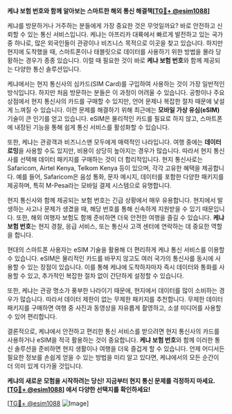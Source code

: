 **케냐 보험 번호와 함께 알아보는 스마트한 해외 통신 해결책[[TG💪+ @esim1088](https://t.me/s/esim1088)]**

케냐를 방문하거나 거주하는 분들에게 가장 중요한 것은 무엇일까요? 바로 안전하고 신뢰할 수 있는 통신 서비스입니다. 케냐는 아프리카 대륙에서 빠르게 발전하고 있는 국가 중 하나로, 많은 외국인들이 관광이나 비즈니스 목적으로 이곳을 찾고 있습니다. 하지만 현지에 도착했을 때, 스마트폰이나 태블릿으로 데이터를 사용하기 위한 방법을 몰라 당황하는 경우가 종종 있습니다. 이럴 때 필요한 것이 바로 **케냐 보험 번호**와 함께 제공되는 다양한 통신 솔루션입니다.

케냐에서는 현지 통신사의 심카드(SIM Card)를 구입하여 사용하는 것이 가장 일반적인 방식입니다. 하지만 처음 방문하는 분들은 이 과정이 어려울 수 있습니다. 공항이나 주요 상점에서 현지 통신사의 카드를 구매할 수 있지만, 언어 문제나 복잡한 절차 때문에 낯설게 느껴질 수 있습니다. 이런 문제를 해결하기 위해 최근에는 **모바일 가상 유심(eSIM)** 기술이 큰 인기를 얻고 있습니다. eSIM은 물리적인 카드를 필요로 하지 않고, 스마트폰에 내장된 기능을 통해 쉽게 통신 서비스를 활성화할 수 있습니다.

또한, 케냐는 관광객과 비즈니스맨 모두에게 매력적인 나라입니다. 여행 중에는 **데이터 로밍**을 사용할 수도 있지만, 비용이 상당히 높아지는 경우가 많습니다. 따라서 현지 통신사를 선택해 데이터 패키지를 구매하는 것이 더 합리적입니다. 현지 통신사로는 Safaricom, Airtel Kenya, Telkom Kenya 등이 있으며, 각각 고유한 혜택을 제공합니다. 예를 들어, Safaricom은 음성 통화, 문자 메시지, 데이터를 포함한 다양한 패키지를 제공하며, 특히 M-Pesa라는 모바일 결제 시스템으로 유명합니다.

현지 통신사와 함께 제공되는 보험 번호는 긴급 상황에서 매우 유용합니다. 현지에서 발생하는 사고나 문제가 생겼을 때, 해당 번호를 통해 신속하게 지원받을 수 있기 때문입니다. 또한, 해외 여행자 보험도 함께 준비하면 더욱 안전한 여행을 즐길 수 있습니다. **케냐 보험 번호**는 현지 경찰, 응급 서비스, 또는 통신사 고객 센터에 연락하는 데 중요한 역할을 합니다.

현대의 스마트폰 사용자는 eSIM 기술을 활용해 더 편리하게 케냐 통신 서비스를 이용할 수 있습니다. eSIM은 물리적인 카드를 바꾸지 않고도 여러 국가의 통신사를 동시에 사용할 수 있는 장점이 있습니다. 이를 통해 케냐에 도착하자마자 즉시 데이터와 통화를 사용할 수 있고, 추가적인 복잡한 절차 없이 간단하게 설정할 수 있습니다.

또한, 케냐는 관광 명소가 풍부한 나라이기 때문에, 현지에서 데이터를 많이 소비하는 경우가 많습니다. 따라서 데이터 제한이 없는 무제한 패키지를 추천합니다. 무제한 데이터 패키지를 구매하면 여행 중 사진과 동영상을 자유롭게 촬영하고, 소셜 미디어를 사용할 수 있어 편리합니다.

결론적으로, 케냐에서 안전하고 편리한 통신 서비스를 받으려면 현지 통신사의 카드를 사용하거나 eSIM을 적극 활용하는 것이 중요합니다. **케냐 보험 번호**와 함께 이러한 통신 솔루션을 준비하면 현지 생활이나 여행을 더욱 즐겁게 할 수 있습니다. 언제 어디서든 필요한 정보를 손쉽게 얻을 수 있는 방법을 미리 알고 있다면, 케냐에서의 모든 순간이 더 의미 있게 다가올 것입니다.

**케냐의 새로운 모험을 시작하려는 당신! 지금부터 현지 통신 문제를 걱정하지 마세요. [[TG💪+ @esim1088](https://t.me/s/esim1088)] 에서 다양한 선택지를 확인하세요!**

[[TG💪+ @esim1088](https://t.me/s/esim1088) ![Image](https://i.postimg.cc/Y0z9fWf4/image.png)]